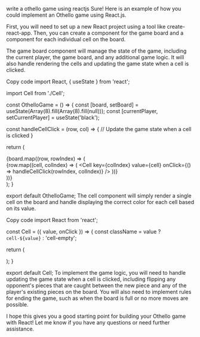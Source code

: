 write a othello game using reactjs
Sure! Here is an example of how you could implement an Othello game using React.js.

First, you will need to set up a new React project using a tool like create-react-app. Then, you can create a component for the game board and a component for each individual cell on the board.

The game board component will manage the state of the game, including the current player, the game board, and any additional game logic. It will also handle rendering the cells and updating the game state when a cell is clicked.

Copy code
import React, { useState } from 'react';

import Cell from './Cell';

const OthelloGame = () => {
  const [board, setBoard] = useState(Array(8).fill(Array(8).fill(null)));
  const [currentPlayer, setCurrentPlayer] = useState('black');

  const handleCellClick = (row, col) => {
    // Update the game state when a cell is clicked
  }

  return (
    <div className="game-board">
      {board.map((row, rowIndex) => (
        <div className="row" key={rowIndex}>
          {row.map((cell, colIndex) => (
            <Cell
              key={colIndex}
              value={cell}
              onClick={() => handleCellClick(rowIndex, colIndex)}
            />
          ))}
        </div>
      ))}
    </div>
  );
}

export default OthelloGame;
The cell component will simply render a single cell on the board and handle displaying the correct color for each cell based on its value.

Copy code
import React from 'react';

const Cell = ({ value, onClick }) => {
  const className = value ? `cell-${value}` : 'cell-empty';

  return (
    <div className={className} onClick={onClick}></div>
  );
}

export default Cell;
To implement the game logic, you will need to handle updating the game state when a cell is clicked, including flipping any opponent's pieces that are caught between the new piece and any of the player's existing pieces on the board. You will also need to implement rules for ending the game, such as when the board is full or no more moves are possible.

I hope this gives you a good starting point for building your Othello game with React! Let me know if you have any questions or need further assistance.
